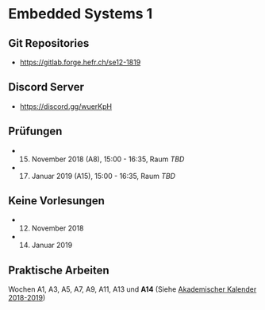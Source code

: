 # Embedded Systems 1

## Git Repositories

* https://gitlab.forge.hefr.ch/se12-1819

## Discord Server

* https://discord.gg/wuerKpH

## Prüfungen

  * 15. November 2018 (A8), 15:00 - 16:35, Raum *TBD*
  * 17. Januar 2019 (A15), 15:00 - 16:35, Raum *TBD*

## Keine Vorlesungen

  * 12. November 2018
  * 14. Januar 2019

## Praktische Arbeiten

Wochen A1, A3, A5, A7, A9, A11, A13 und **A14**
(Siehe [Akademischer Kalender 2018-2019](https://www.heia-fr.ch/files/1_etudes/academique/Calendrier_academique_2018-2019.pdf))